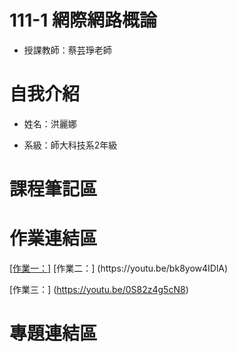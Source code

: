# 111-1 網際網路概論
- 授課教師：蔡芸琤老師

<h1>自我介紹</h1>

- 姓名：洪麗娜

- 系級：師大科技系2年級

<h1>課程筆記區</h1>

<h1>作業連結區</h1>
<a href="https://youtu.be/RRaEDegEUog">
[作業一：]</a>
[作業二：] (https://youtu.be/bk8yow4IDlA)

[作業三：] (https://youtu.be/0S82z4g5cN8)
<h1>專題連結區</h1>


